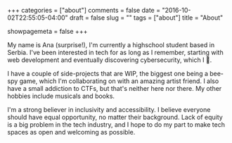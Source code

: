 +++
categories = ["about"]
comments = false
date = "2016-10-02T22:55:05-04:00"
draft = false
slug = ""
tags = ["about"]
title = "About"

showpagemeta = false
+++

My name is Ana (surprise!), I'm currently a highschool student based in Serbia. I've been interested in tech for as long as I remember, starting with web development and eventually discovering cybersecurity, which I 💜. 

I have a couple of side-projects that are WIP, the biggest one being a bee-spy game, which I'm collaborating on with an amazing artist friend. I also have a small addiction to CTFs, but that's neither here nor there. My other hobbies include musicals and books.

I'm a strong believer in inclusivity and accessibility. I believe everyone should have equal opportunity, no matter their background. Lack of equity is a big problem in the tech industry, and I hope to do my part to make tech spaces as open and welcoming as possible.